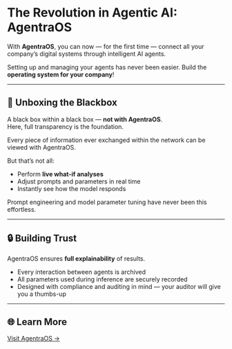 # The Revolution in Agentic AI: AgentraOS

With **AgentraOS**, you can now — for the first time — connect all your company’s digital systems through intelligent AI agents.

Setting up and managing your agents has never been easier. Build the **operating system for your company**!

---

## 🧠 Unboxing the Blackbox

A black box within a black box — **not with AgentraOS**.  
Here, full transparency is the foundation.

Every piece of information ever exchanged within the network can be viewed with AgentraOS.

But that’s not all:

- Perform **live what-if analyses**
- Adjust prompts and parameters in real time  
- Instantly see how the model responds  

Prompt engineering and model parameter tuning have never been this effortless.

---

## 🔒 Building Trust

AgentraOS ensures **full explainability** of results.

- Every interaction between agents is archived  
- All parameters used during inference are securely recorded  
- Designed with compliance and auditing in mind — your auditor will give you a thumbs-up  

---

## 🌐 Learn More

[Visit AgentraOS →](https://agentraos.com/)
